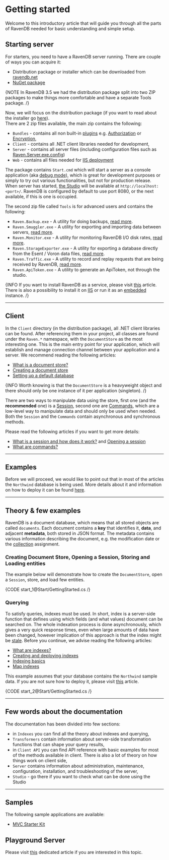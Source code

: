 # Getting started

Welcome to this introductory article that will guide you through all the parts of RavenDB needed for basic understanding and simple setup.

## Starting server

For starters, you need to have a RavenDB server running. There are couple of ways you can acquire it:

- Distribution package or installer which can be downloaded from [ravendb.net](https://ravendb.net/download)
- [NuGet package](https://www.nuget.org/packages/RavenDB.Server/)

{NOTE In RavenDB 3.5 we had the distribution package split into two ZIP packages to make things more comfortable and have a separate Tools package. /}

Now, we will focus on the distribution package (if you want to read about the installer go [here](../server/installation/using-installer)).   
There are 2 zip files available, the main zip contains the following:

- `Bundles` - contains all non built-in [plugins](../server/plugins/what-are-plugins) e.g. [Authorization](../server/bundles/authorization) or [Encryption](../server/bundles/encryption),
- `Client` - contains all .NET client libraries needed for development,
- `Server` - contains all server files (including configuration files such as [Raven.Server.exe.config](../server/configuration/configuration-options))
- `Web` - contains all files needed for [IIS deployment](../server/installation/iis)

The package contains `Start.cmd` which will start a server as a console application (aka [debug mode](../server/troubleshooting/running-in-debug-mode)), 
which is great for development purposes or simply to try out various functionalities, but not for production release. When server has started, [the Studio](../studio/accessing-studio) 
will be available at `http://localhost:<port>/`. RavenDB is configured by default to use port 8080, or the next available, if this is one is occupied.   

The second zip file called `Tools` is for advanced users and contains the following:

- `Raven.Backup.exe` - A utility for doing backups, [read more](../server/administration/backup-and-restore). 
- `Raven.Smuggler.exe` - A utility for exporting and importing data between servers, [read more](../server/administration/exporting-and-importing-data).
- `Raven.Monitor.exe` - A utility for monitoring RavenDB I/O disk rates, [read more](../server/administration/monitoring/disk-io-perf-monitor). 
- `Raven.StorageExporter.exe` - A utility for exporting a database directly from the Esent / Voron data files, [read more](../server/administration/storage-exporter).
- `Raven.Traffic.exe` - A utility to record and replay requests that are being received by RavenDB, [read more](../server/administration/monitoring/request-tracking). 
- `Raven.ApiToken.exe` - A utility to generate an ApiToken, not through the studio.

{INFO If you want to install RavenDB as a service, please visit [this](../server/installation/as-a-service) article. There is also a possibility to install it on [IIS](../server/installation/iis) or run it as an [embedded](../server/installation/embedded) instance. /}

<hr />

## Client

In the `Client` directory (in the distribution package), all .NET client libraries can be found. After referencing them in your project, all classes are found under the `Raven.*` namespace, with the `DocumentStore` as the most interesting one. This is the main entry point for your application, which will establish and manage connection channel between your application and a server. We recommend reading the following articles:

- [What is a document store?](../client-api/what-is-a-document-store)
- [Creating a document store](../client-api/creating-document-store)
- [Setting up a default database](../client-api/setting-up-default-database)

{INFO Worth knowing is that the `DocumentStore` is a heavyweight object and there should only be one instance of it per application (singleton). /}

There are two ways to manipulate data using the store, first one (and the **recommended** one) is a [Session](../client-api/session/what-is-a-session-and-how-does-it-work), second one are [Commands](../client-api/commands/what-are-commands), which are a low-level way to manipulate data and should only be used when needed. Both the `Session` and the `Commands` contain asynchronous and synchronous methods.

Please read the following articles if you want to get more details:

- [What is a session and how does it work?](../client-api/session/what-is-a-session-and-how-does-it-work) and [Opening a session](../client-api/session/opening-a-session)
- [What are commands?](../client-api/commands/what-are-commands)

<hr />

## Examples

Before we will proceed, we would like to point out that in most of the articles the `Northwind` database is being used. More details about it and information on how to deploy it can be found [here](../start/about-examples).

<hr />

## Theory & few examples

RavenDB is a document database, which means that all stored objects are called `documents`. Each document contains a **key** that identifies it, **data**, and adjacent **metadata**, both stored in JSON format. The metadata contains various information describing the document, e.g. the modification date or the [collection](../client-api/faq/what-is-a-collection) assignment.

### Creating Document Store, Opening a Session, Storing and Loading entities

The example below will demonstrate how to create the `DocumentStore`, open a `Session`, store, and load few entities.

{CODE start_1@Start/GettingStarted.cs /}

### Querying

To satisfy queries, indexes must be used. In short, index is a server-side function that defines using which fields (and what values) document can be searched on. The whole indexation process is done asynchronously, which gives a very quick response times, even when large amounts of data have been changed, however implication of this approach is that the index might be [stale](../indexes/stale-indexes). Before you continue, we advise reading the following articles:

- [What are indexes?](../indexes/what-are-indexes)
- [Creating and deploying indexes](../indexes/creating-and-deploying)
- [Indexing basics](../indexes/indexing-basics)
- [Map indexes](../indexes/map-indexes)

This example assumes that your database contains the `Northwind` sample data. If you are not sure how to deploy it, please visit [this](../studio/overview/tasks/create-sample-data) article.

{CODE start_2@Start/GettingStarted.cs /}

<hr />

## Few words about the documentation

The documentation has been divided into few sections:

- in `Indexes` you can find all the theory about indexes and querying,
- `Transformers` contain information about server-side transformation functions that can shape your query results,
- in `Client API` you can find API reference with basic examples for most of the methods available in client. There is also a lot of theory on how things work on client side,
- `Server` contains information about administration, maintenance, configuration, installation, and troubleshooting of the server,
- `Studio` - go there if you want to check what can be done using the Studio

<hr />

## Samples

The following sample applications are available:

- [MVC Starter Kit](../samples/mvc-starter-kit)

## Playground Server

Please visit [this](../start/playground-server) dedicated article if you are interested in this topic.